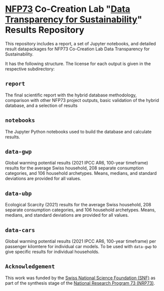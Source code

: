 # [NFP73](https://nfp73.ch/en) Co-Creation Lab "[Data Transparency for Sustainability](https://nfp73.ch/en/syntheses/data-transparency-for-sustainability)" Results Repository

This repository includes a report, a set of Jupyter notebooks, and detailed result datapackages for NFP73 Co-Creation Lab Data Transparency for Sustainability.

It has the following structure. The license for each output is given in the respective subdirectory:

## `report`

The final scientific report with the hybrid database methodology, comparison with other NFP73 project outputs, basic validation of the hybrid database, and a selection of results

## `notebooks`

The Jupyter Python notebooks used to build the database and calculate results.

## `data-gwp`

Global warming potential results (2021 IPCC AR6, 100-year timeframe) results for the average Swiss household, 208 separate consumption categories, and 106 household archetypes. Means, medians, and standard deviations are provided for all values.

## `data-ubp`

Ecological Scarcity (2021) results for the average Swiss household, 208 separate consumption categories, and 106 household archetypes. Means, medians, and standard deviations are provided for all values.

## `data-cars`

Global warming potential results (2021 IPCC AR6, 100-year timeframe) per passenger kilomtere for individual car models. To be used with `data-gwp` to give specific results for individual households.


## `Acknowledgement`
This work was funded by the [Swiss National Science Foundation (SNF)](https://snf.ch/en) as part of the synthesis stage of the [National Research Program 73 (NRP73)](https://nfp73.ch/en). 
